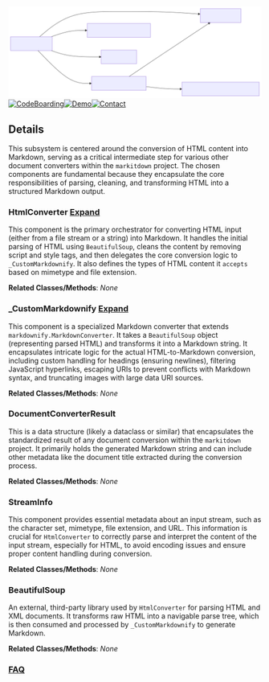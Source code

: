 ![Diagram representation](./HtmlConverter.svg)
[![CodeBoarding](https://img.shields.io/badge/Generated%20by-CodeBoarding-9cf?style=flat-square)](https://github.com/CodeBoarding/GeneratedOnBoardings)[![Demo](https://img.shields.io/badge/Try%20our-Demo-blue?style=flat-square)](https://www.codeboarding.org/demo)[![Contact](https://img.shields.io/badge/Contact%20us%20-%20contact@codeboarding.org-lightgrey?style=flat-square)](mailto:contact@codeboarding.org)

## Details

This subsystem is centered around the conversion of HTML content into Markdown, serving as a critical intermediate step for various other document converters within the `markitdown` project. The chosen components are fundamental because they encapsulate the core responsibilities of parsing, cleaning, and transforming HTML into a structured Markdown output.

### HtmlConverter [Expand](./HtmlConverter.md)
This component is the primary orchestrator for converting HTML input (either from a file stream or a string) into Markdown. It handles the initial parsing of HTML using `BeautifulSoup`, cleans the content by removing script and style tags, and then delegates the core conversion logic to `_CustomMarkdownify`. It also defines the types of HTML content it `accepts` based on mimetype and file extension.


**Related Classes/Methods**: _None_

### _CustomMarkdownify [Expand](./_CustomMarkdownify.md)
This component is a specialized Markdown converter that extends `markdownify.MarkdownConverter`. It takes a `BeautifulSoup` object (representing parsed HTML) and transforms it into a Markdown string. It encapsulates intricate logic for the actual HTML-to-Markdown conversion, including custom handling for headings (ensuring newlines), filtering JavaScript hyperlinks, escaping URIs to prevent conflicts with Markdown syntax, and truncating images with large data URI sources.


**Related Classes/Methods**: _None_

### DocumentConverterResult
This is a data structure (likely a dataclass or similar) that encapsulates the standardized result of any document conversion within the `markitdown` project. It primarily holds the generated Markdown string and can include other metadata like the document title extracted during the conversion process.


**Related Classes/Methods**: _None_

### StreamInfo
This component provides essential metadata about an input stream, such as the character set, mimetype, file extension, and URL. This information is crucial for `HtmlConverter` to correctly parse and interpret the content of the input stream, especially for HTML, to avoid encoding issues and ensure proper content handling during conversion.


**Related Classes/Methods**: _None_

### BeautifulSoup
An external, third-party library used by `HtmlConverter` for parsing HTML and XML documents. It transforms raw HTML into a navigable parse tree, which is then consumed and processed by `_CustomMarkdownify` to generate Markdown.


**Related Classes/Methods**: _None_



### [FAQ](https://github.com/CodeBoarding/GeneratedOnBoardings/tree/main?tab=readme-ov-file#faq)